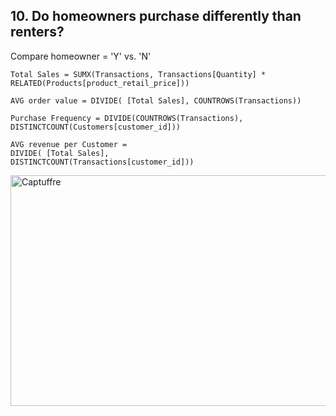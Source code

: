 ## 10. Do homeowners purchase differently than renters?
Compare homeowner = 'Y' vs. 'N'
<br>
```
Total Sales = SUMX(Transactions, Transactions[Quantity] * RELATED(Products[product_retail_price]))

AVG order value = DIVIDE( [Total Sales], COUNTROWS(Transactions))

Purchase Frequency = DIVIDE(COUNTROWS(Transactions), DISTINCTCOUNT(Customers[customer_id]))

AVG revenue per Customer = 
DIVIDE( [Total Sales],
DISTINCTCOUNT(Transactions[customer_id]))
```
<img width="656" height="369" alt="Captuffre" src="https://github.com/user-attachments/assets/87582336-d86c-45ef-9d3f-011dc5ad7de7" />

